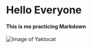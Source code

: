 # Hello Everyone
#### This is me practicing Markdown

![Image of Yaktocat](https://octodex.github.com/images/yaktocat.png)

